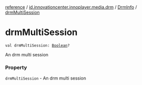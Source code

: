 [reference](../../index.md) / [id.innovationcenter.innoplayer.media.drm](../index.md) / [DrmInfo](index.md) / [drmMultiSession](./drm-multi-session.md)

# drmMultiSession

`val drmMultiSession: `[`Boolean`](https://kotlinlang.org/api/latest/jvm/stdlib/kotlin/-boolean/index.html)`?`

An drm multi session

### Property

`drmMultiSession` - An drm multi session